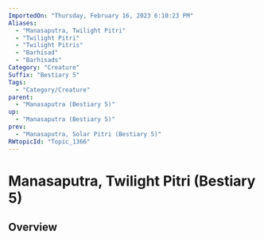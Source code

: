 ```yaml
---
ImportedOn: "Thursday, February 16, 2023 6:10:23 PM"
Aliases:
  - "Manasaputra, Twilight Pitri"
  - "Twilight Pitri"
  - "Twilight Pitris"
  - "Barhisad"
  - "Barhisads"
Category: "Creature"
Suffix: "Bestiary 5"
Tags:
  - "Category/Creature"
parent:
  - "Manasaputra (Bestiary 5)"
up:
  - "Manasaputra (Bestiary 5)"
prev:
  - "Manasaputra, Solar Pitri (Bestiary 5)"
RWtopicId: "Topic_1366"
---
```

# Manasaputra, Twilight Pitri (Bestiary 5)
## Overview
